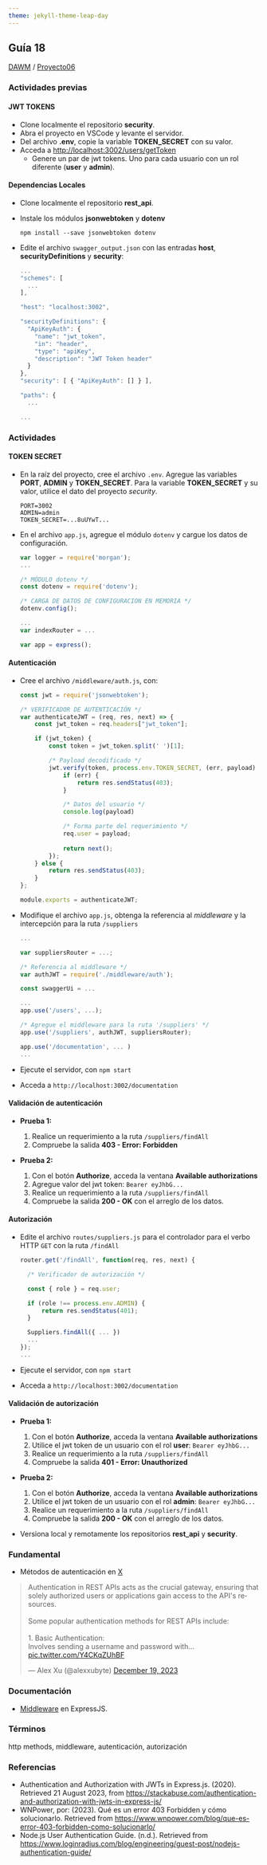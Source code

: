 ```yaml
---
theme: jekyll-theme-leap-day
---
```


## Guía 18

[DAWM](/DAWM/) / [Proyecto06](/DAWM/proyectos/2024/proyecto04)

### Actividades previas

#### JWT TOKENS

* Clone localmente el repositorio **security**.
* Abra el proyecto en VSCode y levante el servidor.
* Del archivo **.env**, copie la variable **TOKEN_SECRET** con su valor. 
* Acceda a [http://localhost:3002/users/getToken](http://localhost:3002/users/getToken)
  * Genere un par de jwt tokens. Uno para cada usuario con un rol diferente (**user** y **admin**). 

#### Dependencias Locales

* Clone localmente el repositorio **rest_api**.
* Instale los módulos **jsonwebtoken** y **dotenv** 

  ```command
  npm install --save jsonwebtoken dotenv
  ```

* Edite el archivo `swagger_output.json` con las entradas **host**, **securityDefinitions** y **security**:

  ```typescript
  ...
  "schemes": [
    ...
  ],

  "host": "localhost:3002",

  "securityDefinitions": {
    "ApiKeyAuth": {
      "name": "jwt_token",
      "in": "header",
      "type": "apiKey",
      "description": "JWT Token header"
    }
  },
  "security": [ { "ApiKeyAuth": [] } ],

  "paths": {
    ...

  ...
  ```

### Actividades

#### TOKEN SECRET

* En la raíz del proyecto, cree el archivo `.env`. Agregue las variables **PORT**, **ADMIN** y **TOKEN_SECRET**. Para la variable **TOKEN_SECRET** y su valor, utilice el dato del proyecto _security_.

  ```
  PORT=3002
  ADMIN=admin
  TOKEN_SECRET=...8uUYwT...
  ```

* En el archivo `app.js`, agregue el módulo `dotenv` y cargue los datos de configuración.

  ```typescript
  var logger = require('morgan');
  ...

  /* MÓDULO dotenv */
  const dotenv = require('dotenv');

  /* CARGA DE DATOS DE CONFIGURACION EN MEMORIA */
  dotenv.config();

  ...
  var indexRouter = ...

  var app = express();
  ```

#### Autenticación

* Cree el archivo `/middleware/auth.js`, con:
  
  ```typescript
  const jwt = require('jsonwebtoken');

  /* VERIFICADOR DE AUTENTICACIÓN */
  var authenticateJWT = (req, res, next) => {
      const jwt_token = req.headers["jwt_token"];

      if (jwt_token) {
          const token = jwt_token.split(' ')[1];

          /* Payload decodificado */
          jwt.verify(token, process.env.TOKEN_SECRET, (err, payload) => {
              if (err) {
                  return res.sendStatus(403);
              }

              /* Datos del usuario */
              console.log(payload)

              /* Forma parte del requerimiento */
              req.user = payload;
              
              return next();
          });
      } else {
          return res.sendStatus(403);
      }
  };

  module.exports = authenticateJWT;
  ```

* Modifique el archivo `app.js`, obtenga la referencia al _middleware_ y la intercepción para la ruta `/suppliers`

  ```typescript
  ...

  var suppliersRouter = ...;

  /* Referencia al middleware */
  var authJWT = require('./middleware/auth');
  
  const swaggerUi = ...

  ...
  app.use('/users', ...);

  /* Agregue el middleware para la ruta '/suppliers' */
  app.use('/suppliers', authJWT, suppliersRouter);

  app.use('/documentation', ... )
  ...
  ```

* Ejecute el servidor, con `npm start`
* Acceda a `http://localhost:3002/documentation`

#### Validación de autenticación

* **Prueba 1:**
  1. Realice un requerimiento a la ruta `/suppliers/findAll`
  2. Compruebe la salida **403 - Error: Forbidden**

* **Prueba 2:**
  1. Con el botón **Authorize**, acceda la ventana **Available authorizations**
  2. Agregue valor del jwt token: `Bearer eyJhbG...`
  3. Realice un requerimiento a la ruta `/suppliers/findAll`
  4. Compruebe la salida **200 - OK** con el arreglo de los datos.

#### Autorización

* Edite el archivo `routes/suppliers.js` para el controlador para el verbo HTTP `GET` con la ruta `/findAll` 

  ```typescript
  router.get('/findAll', function(req, res, next) {

    /* Verificador de autorización */

    const { role } = req.user;

    if (role !== process.env.ADMIN) {
        return res.sendStatus(401);
    }

    Suppliers.findAll({ ... })  
    ...
  });
  ...
  ```

* Ejecute el servidor, con `npm start`
* Acceda a `http://localhost:3002/documentation`

#### Validación de autorización

* **Prueba 1:**
  1. Con el botón **Authorize**, acceda la ventana **Available authorizations**
  2. Utilice el jwt token de un usuario con el rol **user**: `Bearer eyJhbG...`
  3. Realice un requerimiento a la ruta `/suppliers/findAll`
  4. Compruebe la salida **401 - Error: Unauthorized**

* **Prueba 2:**
  1. Con el botón **Authorize**, acceda la ventana **Available authorizations**
  2. Utilice el jwt token de un usuario con el rol **admin**: `Bearer eyJhbG...`
  3. Realice un requerimiento a la ruta `/suppliers/findAll`
  4. Compruebe la salida **200 - OK** con el arreglo de los datos.

* Versiona local y remotamente los repositorios **rest_api** y **security**.

### Fundamental

* Métodos de autenticación en [X](https://twitter.com/alexxubyte/status/1737151765097951544)

<blockquote class="twitter-tweet" data-media-max-width="560"><p lang="en" dir="ltr">Authentication in REST APIs acts as the crucial gateway, ensuring that solely authorized users or applications gain access to the API&#39;s resources.<br><br>Some popular authentication methods for REST APIs include:<br><br>1. Basic Authentication: <br>Involves sending a username and password with… <a href="https://t.co/Y4CKqZUhBF">pic.twitter.com/Y4CKqZUhBF</a></p>&mdash; Alex Xu (@alexxubyte) <a href="https://twitter.com/alexxubyte/status/1737151765097951544?ref_src=twsrc%5Etfw">December 19, 2023</a></blockquote> <script async src="https://platform.twitter.com/widgets.js" charset="utf-8"></script>


### Documentación

* [Middleware](https://expressjs.com/es/guide/using-middleware.html) en ExpressJS.

### Términos

http methods, middleware, autenticación, autorización

### Referencias

* Authentication and Authorization with JWTs in Express.js. (2020). Retrieved 21 August 2023, from https://stackabuse.com/authentication-and-authorization-with-jwts-in-express-js/
* WNPower, por: (2023). Qué es un error 403 Forbidden y cómo solucionarlo. Retrieved from https://www.wnpower.com/blog/que-es-error-403-forbidden-como-solucionarlo/
* Node.js User Authentication Guide. (n.d.). Retrieved from https://www.loginradius.com/blog/engineering/guest-post/nodejs-authentication-guide/